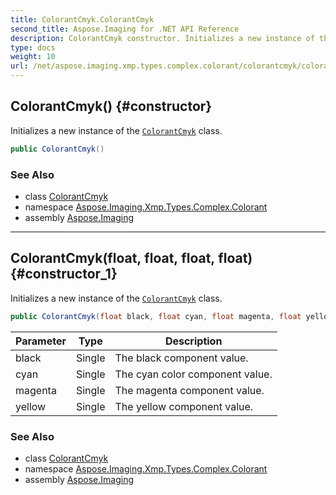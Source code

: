 ```yaml
---
title: ColorantCmyk.ColorantCmyk
second_title: Aspose.Imaging for .NET API Reference
description: ColorantCmyk constructor. Initializes a new instance of the ColorantCmyk class
type: docs
weight: 10
url: /net/aspose.imaging.xmp.types.complex.colorant/colorantcmyk/colorantcmyk/
---
```

## ColorantCmyk() {#constructor}

Initializes a new instance of the [`ColorantCmyk`](../) class.

```csharp
public ColorantCmyk()
```

### See Also

* class [ColorantCmyk](../)
* namespace [Aspose.Imaging.Xmp.Types.Complex.Colorant](../../colorantcmyk/)
* assembly [Aspose.Imaging](../../../)

---

## ColorantCmyk(float, float, float, float) {#constructor_1}

Initializes a new instance of the [`ColorantCmyk`](../) class.

```csharp
public ColorantCmyk(float black, float cyan, float magenta, float yellow)
```

| Parameter | Type | Description |
| --- | --- | --- |
| black | Single | The black component value. |
| cyan | Single | The cyan color component value. |
| magenta | Single | The magenta component value. |
| yellow | Single | The yellow component value. |

### See Also

* class [ColorantCmyk](../)
* namespace [Aspose.Imaging.Xmp.Types.Complex.Colorant](../../colorantcmyk/)
* assembly [Aspose.Imaging](../../../)


